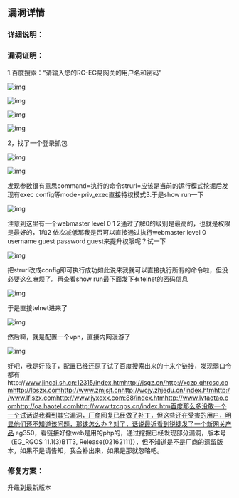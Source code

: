 ## 漏洞详情



### 详细说明：

### 漏洞证明：

1.百度搜索：“请输入您的RG-EG易网关的用户名和密码”



![img](锐捷易网关guest越权命令执行.assets/50be3100a10535cd84e02b267f3ae5464f28133b.jpg)

![img](锐捷易网关guest越权命令执行.assets/083d0ebc5894e44dc66dd84a8347d6338e284302.jpg)

![img](锐捷易网关guest越权命令执行.assets/b6e4e077d7e5a0dc27ff97806a624098e106ac44.jpg)

![img](锐捷易网关guest越权命令执行.assets/360004b3ce069bf9e8e41d7f572fdbee86960b63.jpg)

2，找了一个登录抓包

![img](锐捷易网关guest越权命令执行.assets/f6d6113af85d56c1bb9fa74e7ae1707e40172696.jpg)

![img](锐捷易网关guest越权命令执行.assets/107e7f8e7a417145c75b8f8e174d9260fbf1cbaa.jpg)

发现参数很有意思command=执行的命令strurl=应该是当前的运行模式挖掘后发现有exec config等mode=priv_exec直接特权模式3.于是show run一下

![img](锐捷易网关guest越权命令执行.assets/6e51395b23a9bdc375686217f846bbf9b52f2da0.jpg)

注意到这里有一个webmaster level 0 1 2通过了解0的级别是最高的，也就是权限是最好的，1和2 依次减低那我是否可以直接通过执行webmaster level 0 username guest password guest来提升权限呢？试一下

![img](锐捷易网关guest越权命令执行.assets/ceb91e9bc363dbc90663a3b0773574e452a8e471.jpg)

把strurl改成config即可执行成功如此说来我就可以直接执行所有的命令啦，但没必要这么麻烦了。再查看show run最下面发下有telnet的密码信息

![img](锐捷易网关guest越权命令执行.assets/31672211a66a101edbcf5d6bfa255ae441d07396.jpg)

于是直接telnet进来了

![img](锐捷易网关guest越权命令执行.assets/10bd4f058eafa6b05288ac65d8a6e358d61fa536.jpg)

然后嘛，就是配置一个vpn，直接内网漫游了

![img](锐捷易网关guest越权命令执行.assets/a8e6d21734a47d83d7339b17275b6d90973aed26.jpg)

好吧，我是好孩子，配置已经还原了试了百度搜索出来的十来个链接，发现弱口令都有http://www.jincai.sh.cn:12315/index.htmhttp://jsgz.cn/http://xczp.qhrcsc.comhttp://lbszx.comhttp://www.zmjsjt.cnhttp://wcjy.zhjedu.cn/index.htmhttp://www.lflszx.comhttp://www.jyxqxx.com:88/index.htmhttp://www.lvtaotao.comhttp://oa.haotel.comhttp://www.tzcgps.cn/index.htm百度那么多没敢一个一个试话说我看到其它漏洞，厂商回复已经做了补丁，但这些还在受害的用户，明显他们还不知道该问题，那该怎么办？对了，话说最近看到锐捷发了一个新网关产品 eg350，看链接好像web是用的php的，通过挖掘已经发现部分漏洞，版本号（EG_RGOS 11.1(3)B1T3,  Release(02162111)），但不知道是不是厂商的遗留版本，如果不是请告知，我会补出来，如果是那就忽略吧。

### 修复方案：

升级到最新版本
